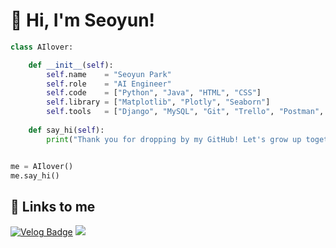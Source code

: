 # 💙 Hi, I'm Seoyun!

```python
class AIlover:

    def __init__(self):
        self.name    = "Seoyun Park"
        self.role    = "AI Engineer"
        self.code    = ["Python", "Java", "HTML", "CSS"]
        self.library = ["Matplotlib", "Plotly", "Seaborn"]
        self.tools   = ["Django", "MySQL", "Git", "Trello", "Postman", "AWS"]
        
    def say_hi(self):
        print("Thank you for dropping by my GitHub! Let's grow up together!")


me = AIlover()
me.say_hi()
```

## 🔗 Links to me
[![Velog Badge](https://img.shields.io/badge/velog-brightgreen?style=flat&logo=velog&logoColor=white)](https://velog.io/@tiger)  <a href="mailto:dhn04100@gmail.com"><img src="https://img.shields.io/badge/gmail-red?style=flat&logo=gmail&logoColor=white"></a> 
